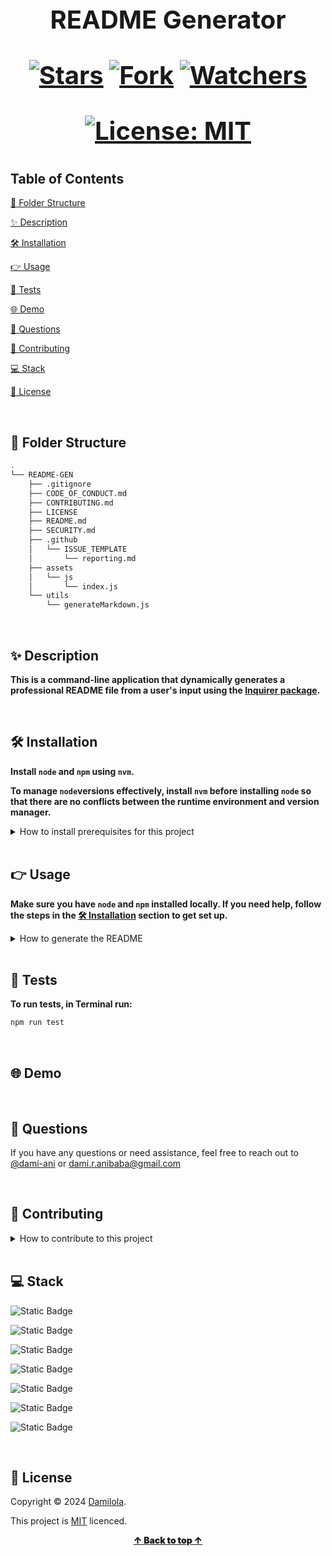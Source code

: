 <h1 align="center" style="display: block; font-size: 40px; font-weight: bold;">

README Generator

[![Stars](https://img.shields.io/github/stars/dami-ani/README-GEN?style=social)](https://github.com/dami-ani/README-GEN/stargazers)
[![Fork](https://img.shields.io/github/forks/dami-ani/README-GEN?style=social)](https://github.com/dami-ani/README-GEN/network/members)
[![Watchers](https://img.shields.io/github/watchers/dami-ani/README-GEN?style=social)](https://github.com/dami-ani/README-GEN/watchers)

[![License: MIT](https://img.shields.io/badge/License-MIT-skyblue.svg)](https://opensource.org/licenses/MIT)
</h1>

## Table of Contents 
[📂 Folder Structure](https://github.com/dami-ani/README-GEN?tab=readme-ov-file#-folder-structure)

[✨ Description](https://github.com/dami-ani/README-GEN?tab=readme-ov-file#-description)

[🛠️ Installation](https://github.com/dami-ani/README-GEN?tab=readme-ov-file#%EF%B8%8F-installation)

[👉 Usage](https://github.com/dami-ani/README-GEN?tab=readme-ov-file#-usage)

[📝 Tests](https://github.com/dami-ani/README-GEN?tab=readme-ov-file#-tests)

[🌐 Demo](https://github.com/dami-ani/README-GEN?tab=readme-ov-file#-demo)

[💬 Questions](https://github.com/dami-ani/README-GEN?tab=readme-ov-file#-questions)

[🤝 Contributing](https://github.com/dami-ani/README-GEN?tab=readme-ov-file#-contributing)

[💻 Stack](https://github.com/dami-ani/README-GEN?tab=readme-ov-file#-stack)

[📄 License](https://github.com/dami-ani/README-GEN?tab=readme-ov-file#-license)

<br>

## 📂 Folder Structure 

```sh
.
└── README-GEN
    ├── .gitignore
    ├── CODE_OF_CONDUCT.md
    ├── CONTRIBUTING.md
    ├── LICENSE
    ├── README.md
    ├── SECURITY.md
    ├── .github
    │   └── ISSUE_TEMPLATE
    │       └── reporting.md
    ├── assets
    │   └── js
    │       └── index.js
    └── utils
        └── generateMarkdown.js
```
<br>

## ✨ Description
**This is a command-line application that dynamically generates a professional README file from a user's input using the [Inquirer package](https://www.npmjs.com/package/inquirer).**

<br>

## 🛠️ Installation
**Install `node` and `npm` using `nvm`.**

**To manage `node`versions effectively, install `nvm` before installing `node` so that there are no conflicts between the runtime environment and version manager.**

<details>
<summary>How to install prerequisites for this project</summary>

---

<div align="right" style="font-weight: 900;"> 

- [ ] Install `nvm`
</div>

1. Use cURL to download installation script. In Terminal run the following command:
```sh
 curl -o- https://raw.githubusercontent.com/nvm-sh/nvm/v0.38.0/install.sh | bash
```

2. Follow the instructions on your Terminal, you'll be promted to add some lines to your shell config file `.zshrc`. 

    Open your shell config file `.zshrc` in vscode, in Terminal run the following command:
```sh
code . zshrc
```

3. At the bottom of your `.zshrc` file, copy and paste the following:
   
```sh
export NVM_DIR="$HOME/.nvm"
[ -s "$NVM_DIR/nvm.sh" ] && \. "$NVM_DIR/nvm.sh"
[ -s "$NVM_DIR/bash_completion" ] && \. "$NVM_DIR/bash_completion" 
```

4. Save the file and exit vscode. 
   
5. Restart Terminal to apply the changes or run the following command in Terminal:
```sh
source . ~/.zshrc 
```
6. Confirm `nvm` is installed, in Terminal run the following command:
```sh
nvm -- version
```

<div align="right" style="font-weight: 900;"> 

- [x] `nvm` is installed
</div>

---

<div align="right" style="font-weight: 900;"> 

- [ ] Install `node`
</div>

1. In Terminal run the following command:
```sh
nvm install --lts
```

2. Confirm `node` is installed, in Terminal run the following command:
```sh
node -- version
```

<div align="right" style="font-weight: 900;"> 

- [x] `node` is installed
</div>

---

<div align="right" style="font-weight: 900;"> 

- [ ] Confirm `npm` is installed
</div>

1. In Terminal run the following command:
```sh
npm --version
```

2. If you don't have npm installed, in terminal run the following command:
```sh
npm install -g npm
```
   
<div align="right" style="font-weight: 900;"> 

- [x] `npm` is installed
</div>
</details>

<br>

## 👉 Usage
**Make sure you have `node` and `npm` installed locally. If you need help, follow the steps in the [🛠️ Installation](https://github.com/dami-ani/README-GEN?tab=readme-ov-file#%EF%B8%8F-installation) section to get set up.**

<details>
<summary>How to generate the README</summary>
<br>

1. Clone the Repository, in Terminal run the following command:
```sh
git clone https://github.com/YOUR_USERNAME/README-GEN/.git
```

2. Generate a new README, go to your project directory, in Terminal run the following command:
```sh
cd yourProjectDirectory
node index.js
```

3. Follow the prompts to provide information about your project, like its title, description, usage, and more.

4. Once task are completed, locate the generated README in the `output` directory, open it with vscode for review.

5. Customise the generated README to your liking. 

6. Save your changes and commit your new README file to your project repository!
</details>

<br>

## 📝 Tests
**To run tests, in Terminal run:**
```sh
npm run test
```
<br>

## 🌐 Demo

<br>

## 💬 Questions
If you have any questions or need assistance, feel free to reach out to [@dami-ani](https://github.com/dami-ani) or [dami.r.anibaba@gmail.com](mailto:dami.r.anibaba@gmail.com)

<br>

## 🤝 Contributing
<details>
<summary>How to contribute to this project</summary>
<br>

1. Fork it

2. Clone the forked repository to your local environment, in Terminal run the following command:
```sh
git clone https://github.com/YOUR_USERNAME/README-GEN/.git
```

1. Create your feature branch, in Terminal run the following command:
```sh
git checkout -b feature/yourBranchName
```

1. Make your changes.

2. Commit your changes, in Terminal run the following command:
```sh
git add -A
git commit -m "Add yourBranchName"
```

1. Push your changes to your forked repository, in Terminal run the following command:
```sh
git push origin feature/yourBranchName
```

1. Create a pull request for review. 

2. Review and address feedback. Make necessary changes and then complete stpes 5-7.

**✨ Once your pull request is approved, it will be merged into the main branch ✨**
</details>

<br>

## 💻 Stack 
![Static Badge](https://img.shields.io/badge/GIT-skyblue?style=flat)

![Static Badge](https://img.shields.io/badge/CSS-skyblue?style=flat)

![Static Badge](https://img.shields.io/badge/NPM-skyblue?style=flat)

![Static Badge](https://img.shields.io/badge/HTML-skyblue?style=flat)

![Static Badge](https://img.shields.io/badge/NODE.JS-skyblue?style=flat)

![Static Badge](https://img.shields.io/badge/JAVASCRIPT-skyblue?style=flat)

![Static Badge](https://img.shields.io/badge/MARKDOWN-skyblue?style=flat)

<br>

## 📄 License
Copyright ©️ 2024 [Damilola](https://github.com/dami-ani).

This project is [MIT](./LICENSE) licenced.

<div align="center" style="font-weight: 900;"> <a href="#table-of-contents">↑ Back to top ↑</a></div>

